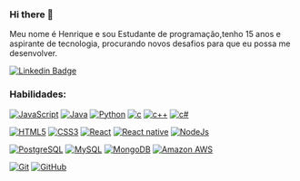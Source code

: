 ### Hi there 👋

Meu nome é Henrique e sou Estudante de programação,tenho 15 anos e aspirante de tecnologia, procurando novos desafios para que eu possa me desenvolver.


[![Linkedin Badge](https://img.shields.io/badge/LinkedIn-0077B5?style=for-the-badge&logo=linkedin&logoColor=white)](https://www.linkedin.com/in/henrique-ribeiro-3458151b1/)


### Habilidades:

[![JavaScript](https://img.shields.io/badge/JavaScript-323330?style=for-the-badge&logo=javascript&logoColor=F7DF1E)](https://github.com/Hribeir6)
[![Java](https://img.shields.io/badge/Java-ED8B00?style=for-the-badge&logo=java&logoColor=white)](https://github.com/Hribeir6)
[![Python](https://img.shields.io/badge/Python-3776AB?style=for-the-badge&logo=python&logoColor=white)](https://github.com/Hribeir6)
[![c](https://img.shields.io/badge/C-00599C?style=for-the-badge&logo=c&logoColor=white)](https://github.com/Hribeir6)
[![c++](https://img.shields.io/badge/C%2B%2B-00599C?style=for-the-badge&logo=c%2B%2B&logoColor=white)](https://github.com/Hribeir6)
[![c#](https://img.shields.io/badge/C%23-239120?style=for-the-badge&logo=c-sharp&logoColor=white)](https://github.com/Hribeir6)


[![HTML5](https://img.shields.io/badge/HTML-239120?style=for-the-badge&logo=html5&logoColor=white)](https://github.com/Hribeir6)
[![CSS3](https://img.shields.io/badge/CSS-239120?&style=for-the-badge&logo=css3&logoColor=white)](https://github.com/Hribeir6)
[![React](https://img.shields.io/badge/React-20232A?style=for-the-badge&logo=react&logoColor=61DAFB)](https://github.com/Hribeir6)
[![React native](https://img.shields.io/badge/React_Native-20232A?style=for-the-badge&logo=react&logoColor=61DAFB)](https://github.com/Hribeir6)
[![NodeJs](https://img.shields.io/badge/Node.js-43853D?style=for-the-badge&logo=node.js&logoColor=white)](https://github.com/Hribeir6)

[![PostgreSQL](https://img.shields.io/badge/PostgreSQL-316192?style=for-the-badge&logo=postgresql&logoColor=white)](https://github.com/Hribeir6)
[![MySQL](https://img.shields.io/badge/MySQL-00000F?style=for-the-badge&logo=mysql&logoColor=white)](https://github.com/Hribeir6)
[![MongoDB](https://img.shields.io/badge/MongoDB-4EA94B?style=for-the-badge&logo=mongodb&logoColor=white)](https://github.com/Hribeir6)
[![Amazon AWS](https://img.shields.io/badge/Amazon_AWS-232F3E?style=for-the-badge&logo=amazon-aws&logoColor=white)](https://github.com/Hribeir6)


[![Git](https://img.shields.io/badge/-Git-black?style=flat-square&logo=git&link=https://github.com/andreyhitoshi1997)](https://github.com/Hribeir6)
[![GitHub](https://img.shields.io/badge/-GitHub-181717?style=flat-square&logo=github&link=https://github.com/andreyhitoshi1997)](https://github.com/Hribeir6)
